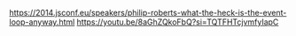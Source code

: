 https://2014.jsconf.eu/speakers/philip-roberts-what-the-heck-is-the-event-loop-anyway.html
https://youtu.be/8aGhZQkoFbQ?si=TQTFHTcjvmfyIapC
